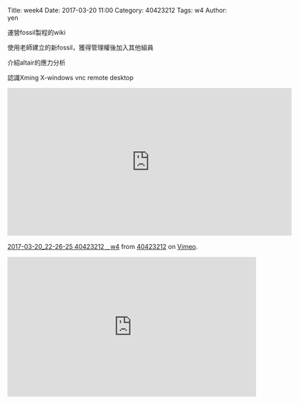 Title: week4
Date: 2017-03-20 11:00
Category: 40423212
Tags: w4
Author: yen

運營fossil製程的wiki
<!-- PELICAN_END_SUMMARY -->
<p>使用老師建立的新fossil，獲得管理權後加入其他組員</p>
<p>介紹altair的應力分析</p>
<p>認識Xming X-windows vnc remote desktop</p>

<iframe src="https://player.vimeo.com/video/209206357" width="640" height="333" frameborder="0" webkitallowfullscreen mozallowfullscreen allowfullscreen></iframe>
<p><a href="https://vimeo.com/209206357">2017-03-20_22-26-25 40423212﹍w4</a> from <a href="https://vimeo.com/user45523667">40423212</a> on <a href="https://vimeo.com">Vimeo</a>.</p>

<iframe width="560" height="315" src="https://www.youtube.com/embed/fp4Njvjatjk" frameborder="0" allowfullscreen></iframe>